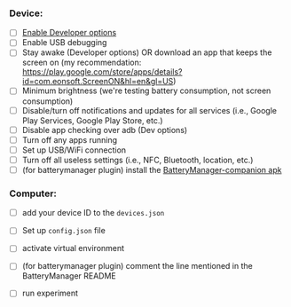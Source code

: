 ### Device:
- [ ] [Enable Developer options](https://developer.android.com/studio/debug/dev-options)
- [ ] Enable USB debugging
- [ ] Stay awake (Developer options) OR download an app that keeps the screen on (my recommendation: https://play.google.com/store/apps/details?id=com.eonsoft.ScreenON&hl=en&gl=US)
- [ ] Minimum brightness (we're testing battery consumption, not screen consumption)
- [ ] Disable/turn off notifications and updates for all services (i.e., Google Play Services, Google Play Store, etc.)
- [ ] Disable app checking over adb (Dev options)
- [ ] Turn off any apps running
- [ ] Set up USB/WiFi connection
- [ ] Turn off all useless settings (i.e., NFC, Bluetooth, location, etc.)
- [ ] (for batterymanager plugin) install the [BatteryManager-companion apk](https://github.com/S2-group/batterymanager-companion/releases/tag/v1.0.0)

### Computer:
- [ ] add your device ID to the `devices.json`
- [ ] Set up `config.json` file
- [ ] activate virtual environment
- [ ] (for batterymanager plugin) comment the line mentioned in the BatteryManager README
- [ ] run experiment

